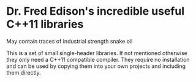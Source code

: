 Dr. Fred Edison's incredible useful C++11 libraries
===================================================
May contain traces of industrial strength snake oil

This is a set of small single-header libraries. If not mentioned
otherwise they only need a C++11 compatible compiler. They require no
installation and can be used by copying them into your own projects and
including them directly.
